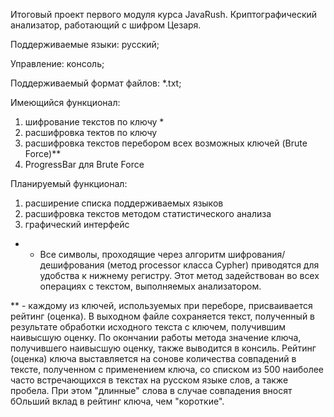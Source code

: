 Итоговый проект первого модуля курса JavaRush.
Криптографический анализатор, работающий с шифром Цезаря.

Поддерживаемые языки: русский;

Управление: консоль;

Поддерживаемый формат файлов: *.txt;

  Имеющийся функционал:
 1) шифрование текстов по ключу * 
 2) расшифровка тектов по ключу
 3) расшифровка текстов перебором всех возможных ключей (Brute Force)**
 4) ProgressBar для Brute Force

  Планируемый функционал:
  1) расширение списка поддерживаемых языков
  2) расшифровка текстов методом статистического анализа
  3) графический интерфейс

*  - Все символы, проходящие через алгоритм шифрования/дешифрования (метод processor класса Cypher) приводятся для удобства к нижнему регистру.
     Этот метод задействован во всех операциях с текстом, выполняемых анализатором.
       
** - каждому из ключей, используемых при переборе, присваивается рейтинг (оценка). В выходном файле сохраняется
    текст, полученный в результате обработки исходного текста с ключем, получившим наивысшую оценку. По
    окончании работы метода значение ключа, получившего наивысшую оценку, также выводится в консиль. Рейтинг (оценка) ключа
    выставляется на сонове количества совпадений в тексте, полученном с применением ключа, со списком из 500 наиболее часто встречающихся
    в текстах на русском языке слов, а также пробела. При этом "длинные" слова в случае совпадения вносят бОльший вклад в
    рейтинг ключа, чем "короткие".
      
